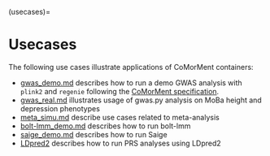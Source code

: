 (usecases)=

# Usecases

The following use cases illustrate applications of CoMorMent containers:

* [gwas_demo.md](https://github.com/comorment/containers/blob/main/usecases/gwas_demo.md) describes how to run a demo GWAS analysis with ``plink2`` and ``regenie`` following the [CoMorMent specification](https://github.com/comorment/containers/blob/main/gwas/pheno_geno_specification.md).
* [gwas_real.md](https://github.com/comorment/containers/blob/main/usecases/gwas_real.md) illustrates usage of gwas.py analysis on MoBa height and depression phenotypes
* [meta_simu.md](https://github.com/comorment/containers/blob/main/usecases/meta_simu.md) describe use cases related to meta-analysis
* [bolt-lmm_demo.md](https://github.com/comorment/containers/blob/main/usecases/bolt-lmm_demo.md) describes how to run bolt-lmm
* [saige_demo.md](https://github.com/comorment/containers/blob/main/usecases/saige_demo.md) describes how to run Saige
* [LDpred2](https://github.com/comorment/containers/blob/main/usecases/LDpred2/README.md) describes how to run PRS analyses using LDpred2
